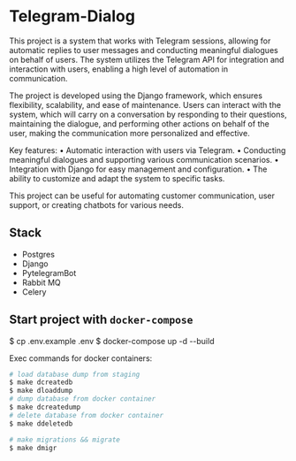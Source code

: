 # Telegram-Dialog

This project is a system that works with Telegram sessions, allowing for automatic replies to user messages and conducting meaningful dialogues on behalf of users. The system utilizes the Telegram API for integration and interaction with users, enabling a high level of automation in communication.

The project is developed using the Django framework, which ensures flexibility, scalability, and ease of maintenance. Users can interact with the system, which will carry on a conversation by responding to their questions, maintaining the dialogue, and performing other actions on behalf of the user, making the communication more personalized and effective.

Key features:
	•	Automatic interaction with users via Telegram.
	•	Conducting meaningful dialogues and supporting various communication scenarios.
	•	Integration with Django for easy management and configuration.
	•	The ability to customize and adapt the system to specific tasks.

This project can be useful for automating customer communication, user support, or creating chatbots for various needs.
## Stack

* Postgres
* Django
* PytelegramBot
* Rabbit MQ
* Celery

## Start project with `docker-compose`

$ cp .env.example .env
$ docker-compose up -d --build

Exec commands for docker containers:

```bash
# load database dump from staging
$ make dcreatedb
$ make dloaddump
# dump database from docker container
$ make dcreatedump
# delete database from docker container
$ make ddeletedb

# make migrations && migrate
$ make dmigr
```
